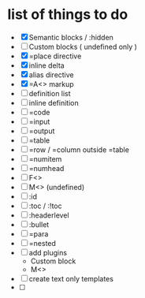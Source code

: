 # list of things to do

- [x] Semantic blocks / :hidden
- [ ] Custom blocks ( undefined only )
- [x] =place directive
- [x] inline delta
- [x] alias directive
- [x] =A<> markup
- [ ] definition list
- [ ] inline definition
- [ ] =code
- [ ] =input
- [ ] =output
- [ ] =table
- [ ] =row / =column outside =table
- [ ] =numitem
- [ ] =numhead 
- [ ] F<>
- [ ] M<> (undefined)
- [ ] :id
- [ ] :toc / :!toc
- [ ] :headerlevel
- [ ] :bullet
- [ ] =para
- [ ] =nested
- [ ] add plugins
  - Custom block
  - M<>
- [ ] create text only templates
- [ ] 